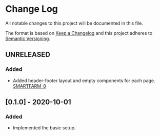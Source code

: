 # Change Log
All notable changes to this project will be documented in this file.

The format is based on [Keep a Changelog](http://keepachangelog.com/) 
and this project adheres to [Semantic Versioning](http://semver.org/).

## UNRELEASED

### Added
- Added header-footer layout and empty components for each page. [SMARTFARM-8](https://opensource.ncsa.illinois.edu/jira/browse/SMARTFARM-8)

## [0.1.0] - 2020-10-01
### Added
- Implemented the basic setup.
